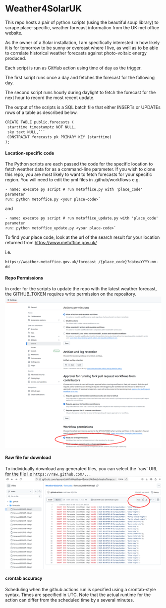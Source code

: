 # Weather4SolarUK
This repo hosts a pair of python scripts (using the beautiful soup library) to scrape place-specific, weather forecast information from the UK met office website.

As the owner of a Solar installation, I am specifically interested in how likely it is for tomorrow to be sunny or overcast where I live, as well as to be able to correlate historical weather forecasts against photo-voltaic energy produced.

Each script is run as GitHub action using time of day as the trigger.

The first script runs once a day and fetches the forecast for the following day.

The second script runs hourly during daylight to fetch the forecast for the next hour to record the most recent update.

The output of the scripts is a SQL batch file that either INSERTs or UPDATEs rows of a table as described below.

    CREATE TABLE public.forecasts (
	 starttime timestamptz NOT NULL,
     sky text NULL,```
     CONSTRAINT forecasts_pk PRIMARY KEY (starttime)
    );

#### Location-specific code
The Python scripts are each passed the code for the specific location to fetch weather data for as a command-line parameter. If you wish to clone this repo, you are most likely to want to fetch forecasts for your specific region. You will need to edit the yml files in .github/workflows
e.g.

    - name: execute py script # run metoffice.py with 'place_code' parameter
    run: python metoffice.py <your place-code>`

and

    - name: execute py script # run metoffice_update.py with 'place_code' parameter
    run: python metoffice_update.py <your place-code>`

To find your place code, look at the url of the search result for your location returned from https://www.metoffice.gov.uk/

i.e.

    https://weather.metoffice.gov.uk/forecast /{place_code}?date=YYYY-mm-dd
#### Repo Permissions
In order for the scripts to update the repo with the latest weather forecast, the GITHUB_TOKEN requires write permission on the repository.
![permissions](githubaction.png)


#### Raw file for download
To individually download any generated files, you can select the 'raw' URL for the file i.e ```https://raw.github.com/...```
![raw](raw.png)
#### crontab accuracy
Scheduling when the github actions run is specified using a crontab-style syntax. Times are specified in UTC. Note that the actual runtime for the action can differ from the scheduled time by a several minutes.




